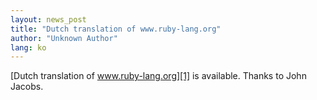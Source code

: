 ```yaml
---
layout: news_post
title: "Dutch translation of www.ruby-lang.org"
author: "Unknown Author"
lang: ko
---
```


[Dutch translation of www.ruby-lang.org][1] is available. Thanks to John
Jacobs.



[1]: http://www.xs4all.nl/~jjacobs/index.html
